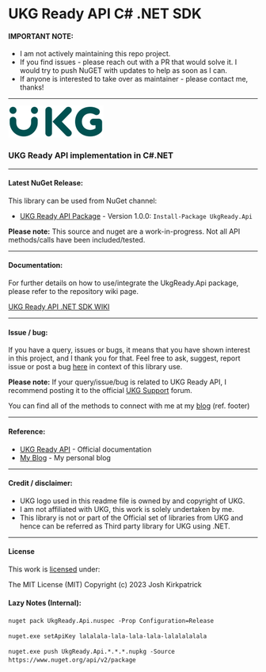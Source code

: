 # UKG Ready API C# .NET SDK

#### IMPORTANT NOTE:
* I am not actively maintaining this repo project.
* If you find issues - please reach out with a PR that would solve it. I would try to push NuGET with updates to help as soon as I can.
* If anyone is interested to take over as maintainer - please contact me, thanks!

---

<img src="https://github.com/Kirkpajl/UkgReady.Api/blob/master/ukg-logo.png?raw=true" alt="UKG Logo" width="192" height="64">

### UKG Ready API implementation in C#.NET

---

#### <a name="latest-release"></a>Latest NuGet Release:
This library can be used from NuGet channel:

* [UKG Ready API Package](https://www.nuget.org/packages/ukgready.api/) - Version 1.0.0: `Install-Package UkgReady.Api`

**Please note:** This source and nuget are a work-in-progress.  Not all API methods/calls have been included/tested.

---

#### <a name="how-to"></a>Documentation:
For further details on how to use/integrate the UkgReady.Api package, please refer to the repository wiki page.

[UKG Ready API .NET SDK WIKI](https://github.com/kirkpajl/ukgready.api/wiki)

---

#### <a name="issues-bugs"></a>Issue / bug:
If you have a query, issues or bugs, it means that you have shown interest in this project, and I thank you for that.
Feel free to ask, suggest, report issue or post a bug [here](https://github.com/kirkpajl/ukgready.api/issues) in context of this library use.

**Please note:** If your query/issue/bug is related to UKG Ready API, I recommend posting it to the official [UKG Support](https://www.ukg.com/support/) forum.

You can find all of the methods to connect with me at my [blog](https://joshuakirkpatrick.com/contact) (ref. footer)

---

#### <a name="references"></a>Reference:

* [UKG Ready API](https://secure.workforceready.com.au/ta/docs/rest/public/) - Official documentation
* [My Blog](https://joshuakirkpatrick.com/) - My personal blog

---

#### <a name="credits"></a>Credit / disclaimer:

* UKG logo used in this readme file is owned by and copyright of UKG.
* I am not affiliated with UKG, this work is solely undertaken by me.
* This library is not or part of the Official set of libraries from UKG and hence can be referred as Third party library for UKG using .NET.

---

#### License

This work is [licensed](https://github.com/kirkpajl/ukgready.api/blob/master/LICENSE) under:

The MIT License (MIT)
Copyright (c) 2023 Josh Kirkpatrick

#### Lazy Notes (Internal):

`nuget pack UkgReady.Api.nuspec -Prop Configuration=Release`

`nuget.exe setApiKey lalalala-lala-lala-lala-lalalalalala`

`nuget.exe push UkgReady.Api.*.*.*.nupkg -Source https://www.nuget.org/api/v2/package`
